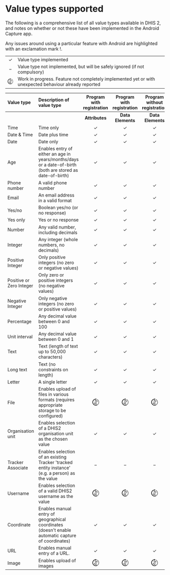 # Value types supported

The following is a comprehensive list of all value types available in DHIS 2, and notes on whether or not these have been implemented in the Android Capture app.

Any issues around using a particular feature with Android are highlighted with an exclamation mark \!.


|||
| :-: | :------ |
| ✓ | Value type implemented |
| &ndash; | Value type not implemented, but will be safely ignored (if not compulsory) |
| ![](resources/images/image3_icon.png) | Work in progress. Feature not completely implemented yet or with unexpected behaviour already reported |


| Value type | Description of value type | Program with registration | Program with registration | Program without registration | Notes on implementation |
| :-- | :---- | :-: | :-: | :-: | :-- |
| | | **Attributes** | **Data Elements** | **Data Elements** |
| Time | Time only | ✓ | ✓ | ✓ | |
| Date & Time | Date plus time | ✓ | ✓ | ✓ | |
| Date | Date only | ✓ | ✓ | ✓ |  |
| Age | Enables entry of either an age in years/months/days or a date-of-birth (both are stored as date-of-birth) | ✓ | ✓ | ✓ | |
| Phone number | A valid phone number | ✓ | ✓ | ✓ | |
| Email | An email address in a valid format | ✓ | ✓ | ✓ | |
| Yes/no | Boolean yes/no (or no response) | ✓ | ✓ | ✓ | |
| Yes only | Yes or no response | ✓ | ✓ | ✓ | |
| Number | Any valid number, including decimals | ✓ | ✓ | ✓ | |
| Integer | Any integer (whole numbers, no decimals) | ✓ | ✓ | ✓ | |
| Positive Integer | Only positive integers (no zero or negative values) | ✓ | ✓ | ✓ | |
| Positive or Zero Integer | Only zero or positive integers (no negative values) | ✓ | ✓ | ✓ | |
| Negative Integer | Only negative integers (no zero or positive values) | ✓ | ✓ | ✓ | |
| Percentage | Any decimal value between 0 and 100 | ✓ | ✓ | ✓ | |
| Unit interval | Any decimal value between 0 and 1 | ✓ | ✓ | ✓ | |
| Text | Text (length of text up to 50,000 characters) | ✓ | ✓ | ✓ | |
| Long text | Text (no constraints on length) | ✓ | ✓ | ✓ | |
| Letter | A single letter | ✓ | ✓ | ✓ | |
| File | Enables upload of files in various formats (requires appropriate storage to be configured) | ![](resources/images/image3_icon.png) | ![](resources/images/image3_icon.png) | ![](resources/images/image3_icon.png) | |
| Organisation unit | Enables selection of a DHIS2 organisation unit as the chosen value | ✓ | ✓ | ✓ | |
| Tracker Associate | Enables selection of an existing Tracker 'tracked entity instance' (e.g. a person) as the value | &ndash; | &ndash; | &ndash; | |
| Username | Enables selection of a valid DHIS2 username as the value | ![](resources/images/image3_icon.png) | ![](resources/images/image3_icon.png) | ![](resources/images/image3_icon.png) | |
| Coordinate | Enables manual entry of geographical coordinates (doesn't enable automatic capture of coordinates) | ✓ | ✓ | ✓ | |
| URL | Enables manual entry of a URL. | ✓ | ✓ | ✓ | |
| Image | Enables upload of images | ![](resources/images/image3_icon.png) | ![](resources/images/image3_icon.png) | ![](resources/images/image3_icon.png) | |
